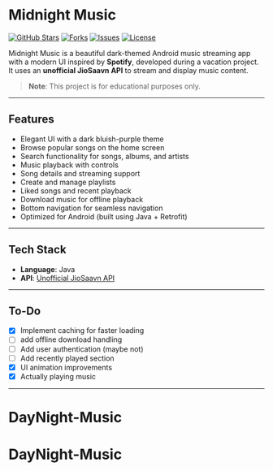 # Midnight Music


[![GitHub Stars](https://img.shields.io/github/stars/Anonymous-Krypton/Midnight_Music?style=social)](https://github.com/Anonymous-Krypton/Midnight_Music/stargazers)
[![Forks](https://img.shields.io/github/forks/Anonymous-Krypton/Midnight_Music?style=social)](https://github.com/Anonymous-Krypton/Midnight_Music/network/members)
[![Issues](https://img.shields.io/github/issues/Anonymous-Krypton/Midnight_Music)](https://github.com/Anonymous-Krypton/Midnight_Music/issues)
[![License](https://img.shields.io/github/license/Anonymous-Krypton/Midnight_Music)](LICENSE)

Midnight Music is a beautiful dark-themed Android music streaming app with a modern UI inspired by **Spotify**, developed during a vacation project. It uses an **unofficial JioSaavn API** to stream and display music content.

> **Note**: This project is for educational purposes only.

---

## Features

- Elegant UI with a dark bluish-purple theme
- Browse popular songs on the home screen
- Search functionality for songs, albums, and artists
- Music playback with controls
- Song details and streaming support
- Create and manage playlists
- Liked songs and recent playback
- Download music for offline playback
- Bottom navigation for seamless navigation
- Optimized for Android (built using Java + Retrofit)

---



## Tech Stack

- **Language**: Java
- **API**: [Unofficial JioSaavn API]()

---

## To-Do

- [x] Implement caching for faster loading
- [ ] add offline download handling
- [ ] Add user authentication (maybe not)
- [ ] Add recently played section
- [x] UI animation improvements
- [x] Actually playing music

---

# DayNight-Music
# DayNight-Music
